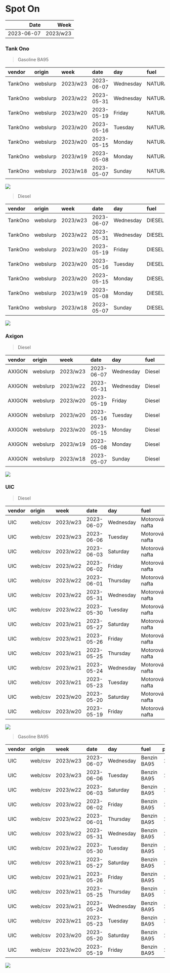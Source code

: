Spot On
================

|       Date |     Week |
|-----------:|---------:|
| 2023-06-07 | 2023/w23 |

### Tank Ono

> Gasoline BA95

| vendor  | origin   | week     | date       | day       | fuel      | price | PriceVAT |
|:--------|:---------|:---------|:-----------|:----------|:----------|------:|---------:|
| TankOno | webslurp | 2023/w23 | 2023-06-07 | Wednesday | NATURAL95 | 29.34 |     35.5 |
| TankOno | webslurp | 2023/w22 | 2023-05-31 | Wednesday | NATURAL95 | 28.84 |     34.9 |
| TankOno | webslurp | 2023/w20 | 2023-05-19 | Friday    | NATURAL95 | 28.84 |     34.9 |
| TankOno | webslurp | 2023/w20 | 2023-05-16 | Tuesday   | NATURAL95 | 28.84 |     34.9 |
| TankOno | webslurp | 2023/w20 | 2023-05-15 | Monday    | NATURAL95 | 28.84 |     34.9 |
| TankOno | webslurp | 2023/w19 | 2023-05-08 | Monday    | NATURAL95 | 28.84 |     34.9 |
| TankOno | webslurp | 2023/w18 | 2023-05-07 | Sunday    | NATURAL95 | 28.84 |     34.9 |

<img src="SpotOn_files/figure-gfm/tono-ba95-1.png" style="display: block; margin: auto auto auto 0;" />

> Diesel

| vendor  | origin   | week     | date       | day       | fuel   | price | PriceVAT |
|:--------|:---------|:---------|:-----------|:----------|:-------|------:|---------:|
| TankOno | webslurp | 2023/w23 | 2023-06-07 | Wednesday | DIESEL | 24.38 |     29.5 |
| TankOno | webslurp | 2023/w22 | 2023-05-31 | Wednesday | DIESEL | 23.88 |     28.9 |
| TankOno | webslurp | 2023/w20 | 2023-05-19 | Friday    | DIESEL | 23.88 |     28.9 |
| TankOno | webslurp | 2023/w20 | 2023-05-16 | Tuesday   | DIESEL | 23.88 |     28.9 |
| TankOno | webslurp | 2023/w20 | 2023-05-15 | Monday    | DIESEL | 23.88 |     28.9 |
| TankOno | webslurp | 2023/w19 | 2023-05-08 | Monday    | DIESEL | 23.88 |     28.9 |
| TankOno | webslurp | 2023/w18 | 2023-05-07 | Sunday    | DIESEL | 23.88 |     28.9 |

<img src="SpotOn_files/figure-gfm/tono-diesel-1.png" style="display: block; margin: auto auto auto 0;" />

### Axigon

> Diesel

| vendor | origin   | week     | date       | day       | fuel   | price | PriceVAT |
|:-------|:---------|:---------|:-----------|:----------|:-------|------:|---------:|
| AXIGON | webslurp | 2023/w23 | 2023-06-07 | Wednesday | Diesel |  25.7 |     31.1 |
| AXIGON | webslurp | 2023/w22 | 2023-05-31 | Wednesday | Diesel |  25.7 |     31.1 |
| AXIGON | webslurp | 2023/w20 | 2023-05-19 | Friday    | Diesel |  25.5 |     30.9 |
| AXIGON | webslurp | 2023/w20 | 2023-05-16 | Tuesday   | Diesel |  25.5 |     30.9 |
| AXIGON | webslurp | 2023/w20 | 2023-05-15 | Monday    | Diesel |  25.3 |     30.6 |
| AXIGON | webslurp | 2023/w19 | 2023-05-08 | Monday    | Diesel |  26.1 |     31.6 |
| AXIGON | webslurp | 2023/w18 | 2023-05-07 | Sunday    | Diesel |  26.1 |     31.6 |

<img src="SpotOn_files/figure-gfm/axigon-diesel-1.png" style="display: block; margin: auto auto auto 0;" />

### UIC

> Diesel

| vendor | origin  | week     | date       | day       | fuel           | price | priceVAT |
|:-------|:--------|:---------|:-----------|:----------|:---------------|------:|---------:|
| UIC    | web/csv | 2023/w23 | 2023-06-07 | Wednesday | Motorová nafta |  24.4 |     29.5 |
| UIC    | web/csv | 2023/w23 | 2023-06-06 | Tuesday   | Motorová nafta |  24.5 |     29.6 |
| UIC    | web/csv | 2023/w22 | 2023-06-03 | Saturday  | Motorová nafta |  24.2 |     29.3 |
| UIC    | web/csv | 2023/w22 | 2023-06-02 | Friday    | Motorová nafta |  24.1 |     29.2 |
| UIC    | web/csv | 2023/w22 | 2023-06-01 | Thursday  | Motorová nafta |  24.0 |     29.0 |
| UIC    | web/csv | 2023/w22 | 2023-05-31 | Wednesday | Motorová nafta |  24.0 |     29.0 |
| UIC    | web/csv | 2023/w22 | 2023-05-30 | Tuesday   | Motorová nafta |  24.2 |     29.3 |
| UIC    | web/csv | 2023/w21 | 2023-05-27 | Saturday  | Motorová nafta |  24.2 |     29.3 |
| UIC    | web/csv | 2023/w21 | 2023-05-26 | Friday    | Motorová nafta |  24.1 |     29.2 |
| UIC    | web/csv | 2023/w21 | 2023-05-25 | Thursday  | Motorová nafta |  24.2 |     29.3 |
| UIC    | web/csv | 2023/w21 | 2023-05-24 | Wednesday | Motorová nafta |  24.1 |     29.2 |
| UIC    | web/csv | 2023/w21 | 2023-05-23 | Tuesday   | Motorová nafta |  24.1 |     29.2 |
| UIC    | web/csv | 2023/w20 | 2023-05-20 | Saturday  | Motorová nafta |  24.1 |     29.2 |
| UIC    | web/csv | 2023/w20 | 2023-05-19 | Friday    | Motorová nafta |  24.0 |     29.0 |

<img src="SpotOn_files/figure-gfm/uic-diesel-1.png" style="display: block; margin: auto auto auto 0;" />

> Gasoline BA95

| vendor | origin  | week     | date       | day       | fuel        | price | priceVAT |
|:-------|:--------|:---------|:-----------|:----------|:------------|------:|---------:|
| UIC    | web/csv | 2023/w23 | 2023-06-07 | Wednesday | Benzin BA95 |  29.3 |     35.5 |
| UIC    | web/csv | 2023/w23 | 2023-06-06 | Tuesday   | Benzin BA95 |  29.3 |     35.5 |
| UIC    | web/csv | 2023/w22 | 2023-06-03 | Saturday  | Benzin BA95 |  29.3 |     35.5 |
| UIC    | web/csv | 2023/w22 | 2023-06-02 | Friday    | Benzin BA95 |  29.5 |     35.7 |
| UIC    | web/csv | 2023/w22 | 2023-06-01 | Thursday  | Benzin BA95 |  29.5 |     35.7 |
| UIC    | web/csv | 2023/w22 | 2023-05-31 | Wednesday | Benzin BA95 |  29.6 |     35.8 |
| UIC    | web/csv | 2023/w22 | 2023-05-30 | Tuesday   | Benzin BA95 |  29.7 |     35.9 |
| UIC    | web/csv | 2023/w21 | 2023-05-27 | Saturday  | Benzin BA95 |  29.7 |     35.9 |
| UIC    | web/csv | 2023/w21 | 2023-05-26 | Friday    | Benzin BA95 |  29.6 |     35.8 |
| UIC    | web/csv | 2023/w21 | 2023-05-25 | Thursday  | Benzin BA95 |  29.5 |     35.7 |
| UIC    | web/csv | 2023/w21 | 2023-05-24 | Wednesday | Benzin BA95 |  29.3 |     35.5 |
| UIC    | web/csv | 2023/w21 | 2023-05-23 | Tuesday   | Benzin BA95 |  29.1 |     35.2 |
| UIC    | web/csv | 2023/w20 | 2023-05-20 | Saturday  | Benzin BA95 |  29.0 |     35.1 |
| UIC    | web/csv | 2023/w20 | 2023-05-19 | Friday    | Benzin BA95 |  28.8 |     34.8 |

<img src="SpotOn_files/figure-gfm/uic-ba95-1.png" style="display: block; margin: auto auto auto 0;" />
